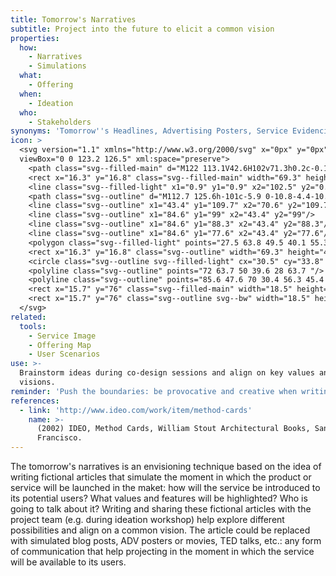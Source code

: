 ```yaml
---
title: Tomorrow's Narratives
subtitle: Project into the future to elicit a common vision
properties:
  how:
    - Narratives
    - Simulations
  what:
    - Offering
  when:
    - Ideation
  who:
    - Stakeholders
synonyms: 'Tomorrow''s Headlines, Advertising Posters, Service Evidencing'
icon: >
  <svg version="1.1" xmlns="http://www.w3.org/2000/svg" x="0px" y="0px"
  viewBox="0 0 123.2 126.5" xml:space="preserve">
    <path class="svg--filled-main" d="M122 113.1V42.6H102v71.3h0.2c-0.1 0.6-0.2 1.1-0.2 1.7 0 5.6 4.5 10.1 10.1 10.1 5.6 0 10.1-4.5 10.1-10.1C122.3 114.7 122.1 113.9 122 113.1z"/>
    <rect x="16.3" y="16.8" class="svg--filled-main" width="69.3" height="46.9"/>
    <line class="svg--filled-light" x1="0.9" y1="0.9" x2="102.5" y2="0.9"/>
    <path class="svg--outline" d="M112.7 125.6h-101c-5.9 0-10.8-4.4-10.8-10.4V0.9h14.8 14.8H102v1.3 31.1c0 5.2 0 13.6 0 18.8v64.5c0 5.2 4 9 9.1 9h1.3c5.2 0 9.7-3.8 9.7-9V42.5H102"/>
    <line class="svg--outline" x1="43.4" y1="109.7" x2="70.6" y2="109.7"/>
    <line class="svg--outline" x1="84.6" y1="99" x2="43.4" y2="99"/>
    <line class="svg--outline" x1="84.6" y1="88.3" x2="43.4" y2="88.3"/>
    <line class="svg--outline" x1="84.6" y1="77.6" x2="43.4" y2="77.6"/>
    <polygon class="svg--filled-light" points="27.5 63.8 49.5 40.1 55.3 46.5 69.5 31 85.1 48.2 85.1 64.3 "/>
    <rect x="16.3" y="16.8" class="svg--outline" width="69.3" height="46.9"/>
    <circle class="svg--outline svg--filled-light" cx="30.5" cy="33.8" r="5.3"/>
    <polyline class="svg--outline" points="72 63.7 50 39.6 28 63.7 "/>
    <polyline class="svg--outline" points="85.6 47.6 70 30.4 56.3 45.4 "/>
    <rect x="15.7" y="76" class="svg--filled-main" width="18.5" height="34.7"/>
    <rect x="15.7" y="76" class="svg--outline svg--bw" width="18.5" height="34.7"/>
  </svg>
related:
  tools:
    - Service Image
    - Offering Map
    - User Scenarios
use: >-
  Brainstorm ideas during co-design sessions and align on key values and
  visions.
reminder: 'Push the boundaries: be provocative and creative when writing it.'
references:
  - link: 'http://www.ideo.com/work/item/method-cards'
    name: >-
      (2002) IDEO, Method Cards, William Stout Architectural Books, San
      Francisco.
---
```

The tomorrow's narratives is an envisioning technique based on the idea of writing fictional articles that simulate the moment in which the product or service will be launched in the maket: how will the service be introduced to its potential users? What values and features will be highlighted? Who is going to talk about it? Writing and sharing these fictional articles with the project team (e.g. during ideation workshop) help explore different possibilities and align on a common vision. The article could be replaced with simulated blog posts, ADV posters or movies, TED talks, etc.: any form of communication that help projecting in the moment in which the service will be available to its users.
